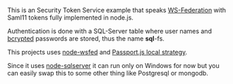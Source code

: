 This is an Security Token Service example that speaks [WS-Federation](http://msdn.microsoft.com/en-us/library/bb498017.aspx) with Saml11 tokens fully implemented in node.js.

Authentication is done with a SQL-Server table where user names and [bcrypted](http://en.wikipedia.org/wiki/Bcrypt) passwords are stored, thus the name **sql**-fs. 

This projects uses [node-wsfed](https://github.com/auth0/node-wsfed) and [Passport.js local strategy](http://passportjs.org/guide/username-password/).

Since it uses [node-sqlserver](https://github.com/WindowsAzure/node-sqlserver) it can run only on Windows for now but you can easily swap this to some other thing like Postgresql or mongodb.